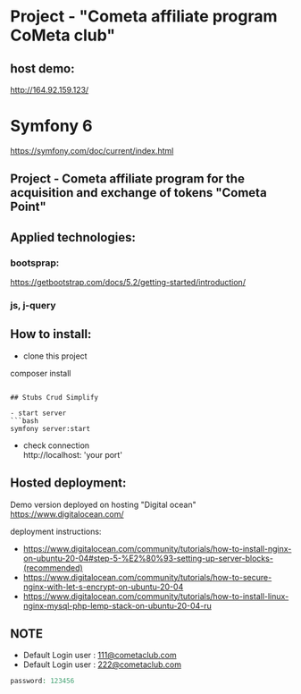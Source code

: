 # Project - "Cometa affiliate program CoMeta club"
## host demo:
http://164.92.159.123/

# Symfony 6
https://symfony.com/doc/current/index.html   
## Project - Cometa affiliate program for the acquisition and exchange of tokens "Cometa Point"

## Applied technologies:
### bootsprap:
https://getbootstrap.com/docs/5.2/getting-started/introduction/
### js, j-query

## How to install:
- clone this project

composer install
```

## Stubs Crud Simplify

- start server
```bash
symfony server:start
```

- check connection <br>
http://localhost: 'your port'

## Hosted deployment:
Demo version deployed on hosting "Digital ocean"  https://www.digitalocean.com/

deployment instructions:
- https://www.digitalocean.com/community/tutorials/how-to-install-nginx-on-ubuntu-20-04#step-5-%E2%80%93-setting-up-server-blocks-(recommended)
- https://www.digitalocean.com/community/tutorials/how-to-secure-nginx-with-let-s-encrypt-on-ubuntu-20-04
- https://www.digitalocean.com/community/tutorials/how-to-install-linux-nginx-mysql-php-lemp-stack-on-ubuntu-20-04-ru


## NOTE

- Default Login user : 111@cometaclub.com<br>
- Default Login user : 222@cometaclub.com<br>
```php
password: 123456
```
